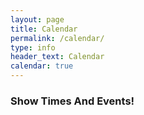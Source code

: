 ```yaml
---
layout: page
title: Calendar
permalink: /calendar/
type: info
header_text: Calendar
calendar: true
---
```

<div class="span3">
  <h3>Show Times And Events!</h3>
  <ul id="events-upcoming"></ul>
  <ul id="events-past"></ul>
</div>
